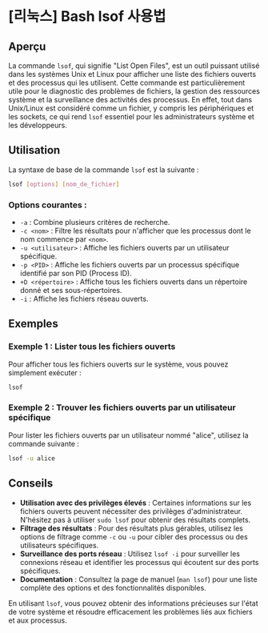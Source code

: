 # [리눅스] Bash lsof 사용법

## Aperçu

La commande `lsof`, qui signifie "List Open Files", est un outil puissant utilisé dans les systèmes Unix et Linux pour afficher une liste des fichiers ouverts et des processus qui les utilisent. Cette commande est particulièrement utile pour le diagnostic des problèmes de fichiers, la gestion des ressources système et la surveillance des activités des processus. En effet, tout dans Unix/Linux est considéré comme un fichier, y compris les périphériques et les sockets, ce qui rend `lsof` essentiel pour les administrateurs système et les développeurs.

## Utilisation

La syntaxe de base de la commande `lsof` est la suivante :

```bash
lsof [options] [nom_de_fichier]
```

### Options courantes :

- `-a` : Combine plusieurs critères de recherche.
- `-c <nom>` : Filtre les résultats pour n'afficher que les processus dont le nom commence par `<nom>`.
- `-u <utilisateur>` : Affiche les fichiers ouverts par un utilisateur spécifique.
- `-p <PID>` : Affiche les fichiers ouverts par un processus spécifique identifié par son PID (Process ID).
- `+D <répertoire>` : Affiche tous les fichiers ouverts dans un répertoire donné et ses sous-répertoires.
- `-i` : Affiche les fichiers réseau ouverts.

## Exemples

### Exemple 1 : Lister tous les fichiers ouverts

Pour afficher tous les fichiers ouverts sur le système, vous pouvez simplement exécuter :

```bash
lsof
```

### Exemple 2 : Trouver les fichiers ouverts par un utilisateur spécifique

Pour lister les fichiers ouverts par un utilisateur nommé "alice", utilisez la commande suivante :

```bash
lsof -u alice
```

## Conseils

- **Utilisation avec des privilèges élevés** : Certaines informations sur les fichiers ouverts peuvent nécessiter des privilèges d'administrateur. N'hésitez pas à utiliser `sudo lsof` pour obtenir des résultats complets.
- **Filtrage des résultats** : Pour des résultats plus gérables, utilisez les options de filtrage comme `-c` ou `-u` pour cibler des processus ou des utilisateurs spécifiques.
- **Surveillance des ports réseau** : Utilisez `lsof -i` pour surveiller les connexions réseau et identifier les processus qui écoutent sur des ports spécifiques.
- **Documentation** : Consultez la page de manuel (`man lsof`) pour une liste complète des options et des fonctionnalités disponibles.

En utilisant `lsof`, vous pouvez obtenir des informations précieuses sur l'état de votre système et résoudre efficacement les problèmes liés aux fichiers et aux processus.